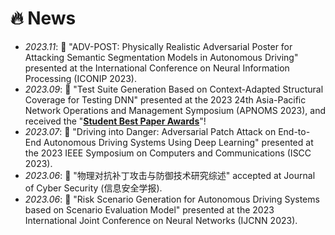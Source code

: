# 🔥 News
- *2023.11*: 🎉 "ADV-POST: Physically Realistic Adversarial Poster for Attacking Semantic Segmentation Models in Autonomous Driving" presented at the International Conference on Neural Information Processing (ICONIP 2023).
- *2023.09*: 🎉 "Test Suite Generation Based on Context-Adapted Structural Coverage for Testing DNN" presented at the 2023 24th Asia-Pacific Network Operations and Management Symposium (APNOMS 2023), and received the "[**Student Best Paper Awards**](https://apnoms.org/2023/best_papers.html)"!
- *2023.07*: 🎉 "Driving into Danger: Adversarial Patch Attack on End-to-End Autonomous Driving Systems Using Deep Learning" presented at the 2023 IEEE Symposium on Computers and Communications (ISCC 2023).
- *2023.06*: 🎉 "物理对抗补丁攻击与防御技术研究综述" accepted at Journal of Cyber Security (信息安全学报).
- *2023.06*: 🎉 "Risk Scenario Generation for Autonomous Driving Systems based on Scenario Evaluation Model" presented at the 2023 International Joint Conference on Neural Networks (IJCNN 2023).


